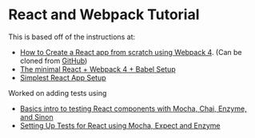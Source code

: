 # React and Webpack Tutorial

This is based off of the instructions at:
* [How to Create a React app from scratch using Webpack 4](https://medium.freecodecamp.org/part-1-react-app-from-scratch-using-webpack-4-562b1d231e75).  (Can be cloned from [GitHub](https://github.com/pinglinh/simple_webpack_boilerplate))
* [The minimal React + Webpack 4 + Babel Setup](https://www.robinwieruch.de/minimal-react-webpack-babel-setup/)
* [Simplest React App Setup](https://medium.com/@kayodeniyi/simplest-react-app-setup-a74277b99e43)

Worked on adding tests using 
* [Basics intro to testing React components with Mocha, Chai, Enzyme, and Sinon](https://medium.com/@houstoncbreedlove/basics-intro-to-testing-react-components-with-mocha-chai-enzyme-and-sinon-c8b82ce58df8)
* [Setting Up Tests for React using Mocha, Expect and Enzyme](https://medium.com/@kayodeniyi/setting-up-tests-for-react-using-mocha-expect-and-enzyme-8f53af96fe7e)